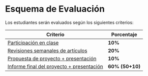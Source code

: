 # Esquema de Evaluación  

Los estudiantes serán evaluados según los siguientes criterios:  

| Criterio | Porcentaje |
|----------|------------|
| [Participación en clase](overview.md) | **10%** |
| [Revisiones semanales de artículos](revision_de_papers.md) | **20%** |
| [Propuesta de proyecto + presentación](proyecto_del_curso.md) | **10%** |
| [Informe final del proyecto + presentación](proyecto_del_curso.md) | **60% (50+10)** |